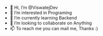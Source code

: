 - 👋 Hi, I’m @ViswatejDev
- 👀 I’m interested in Programing
- 🌱 I’m currently learning Backend
- 💞️ I’m looking to collaborate on Anything
- 📫 To reach me you can mail me, Thanks :)

<!---
ViswatejDev/ViswatejDev is a ✨ special ✨ repository because its `README.md` (this file) appears on your GitHub profile.
You can click the Preview link to take a look at your changes.
--->

